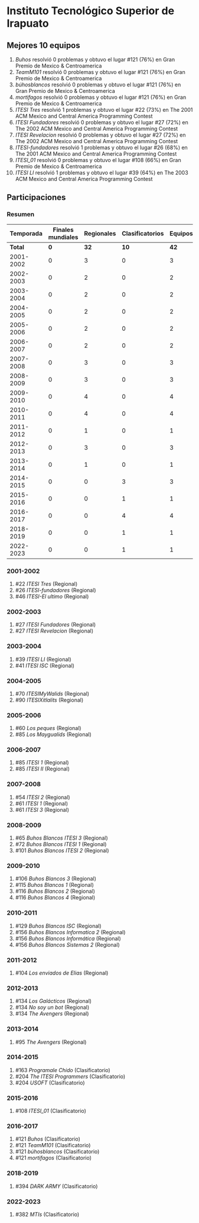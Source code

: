 ---
---

# Instituto Tecnológico Superior de Irapuato

## Mejores 10 equipos

1. _Buhos_ resolvió 0 problemas y obtuvo el lugar #121 (76%) en Gran Premio de Mexico & Centroamerica
1. _TeamM101_ resolvió 0 problemas y obtuvo el lugar #121 (76%) en Gran Premio de Mexico & Centroamerica
1. _búhosblancos_ resolvió 0 problemas y obtuvo el lugar #121 (76%) en Gran Premio de Mexico & Centroamerica
1. _mortifagos_ resolvió 0 problemas y obtuvo el lugar #121 (76%) en Gran Premio de Mexico & Centroamerica
1. _ITESI Tres_ resolvió 1 problemas y obtuvo el lugar #22 (73%) en The 2001 ACM Mexico and Central America Programming Contest
1. _ITESI Fundadores_ resolvió 0 problemas y obtuvo el lugar #27 (72%) en The 2002 ACM Mexico and Central America Programming Contest
1. _ITESI Revelacion_ resolvió 0 problemas y obtuvo el lugar #27 (72%) en The 2002 ACM Mexico and Central America Programming Contest
1. _ITESI-fundadores_ resolvió 1 problemas y obtuvo el lugar #26 (68%) en The 2001 ACM Mexico and Central America Programming Contest
1. _ITESI_01_ resolvió 0 problemas y obtuvo el lugar #108 (66%) en Gran Premio de Mexico & Centroamerica
1. _ITESI LI_ resolvió 1 problemas y obtuvo el lugar #39 (64%) en The 2003 ACM Mexico and Central America Programming Contest

## Participaciones

### Resumen

| Temporada | Finales mundiales | Regionales | Clasificatorios | Equipos |
| --- | --- | --- | --- | --- |
| **Total** | **0** | **32** | **10** | **42** |
| 2001-2002 | 0 | 3 | 0 | 3 |
| 2002-2003 | 0 | 2 | 0 | 2 |
| 2003-2004 | 0 | 2 | 0 | 2 |
| 2004-2005 | 0 | 2 | 0 | 2 |
| 2005-2006 | 0 | 2 | 0 | 2 |
| 2006-2007 | 0 | 2 | 0 | 2 |
| 2007-2008 | 0 | 3 | 0 | 3 |
| 2008-2009 | 0 | 3 | 0 | 3 |
| 2009-2010 | 0 | 4 | 0 | 4 |
| 2010-2011 | 0 | 4 | 0 | 4 |
| 2011-2012 | 0 | 1 | 0 | 1 |
| 2012-2013 | 0 | 3 | 0 | 3 |
| 2013-2014 | 0 | 1 | 0 | 1 |
| 2014-2015 | 0 | 0 | 3 | 3 |
| 2015-2016 | 0 | 0 | 1 | 1 |
| 2016-2017 | 0 | 0 | 4 | 4 |
| 2018-2019 | 0 | 0 | 1 | 1 |
| 2022-2023 | 0 | 0 | 1 | 1 |

### 2001-2002

1. #22 _ITESI Tres_ (Regional)
1. #26 _ITESI-fundadores_ (Regional)
1. #46 _ITESI-El ultimo_ (Regional)

### 2002-2003

1. #27 _ITESI Fundadores_ (Regional)
1. #27 _ITESI Revelacion_ (Regional)

### 2003-2004

1. #39 _ITESI LI_ (Regional)
1. #41 _ITESI ISC_ (Regional)

### 2004-2005

1. #70 _ITESIMyWalids_ (Regional)
1. #90 _ITESIXitlalits_ (Regional)

### 2005-2006

1. #60 _Los peques_ (Regional)
1. #85 _Los Maygualids_ (Regional)

### 2006-2007

1. #85 _ITESI 1_ (Regional)
1. #85 _ITESI II_ (Regional)

### 2007-2008

1. #54 _ITESI 2_ (Regional)
1. #61 _ITESI 1_ (Regional)
1. #61 _ITESI 3_ (Regional)

### 2008-2009

1. #65 _Buhos Blancos ITESI 3_ (Regional)
1. #72 _Buhos Blancos ITESI 1_ (Regional)
1. #101 _Buhos Blancos ITESI 2_ (Regional)

### 2009-2010

1. #106 _Buhos Blancos 3_ (Regional)
1. #115 _Buhos Blancos 1_ (Regional)
1. #116 _Buhos Blancos 2_ (Regional)
1. #116 _Buhos Blancos 4_ (Regional)

### 2010-2011

1. #129 _Buhos Blancos ISC_ (Regional)
1. #156 _Buhos Blancos Informatica 2_ (Regional)
1. #156 _Buhos Blancos Informática_ (Regional)
1. #156 _Buhos Blancos Sistemas 2_ (Regional)

### 2011-2012

1. #104 _Los enviados de Elias_ (Regional)

### 2012-2013

1. #134 _Los Galácticos_ (Regional)
1. #134 _No soy un bot_ (Regional)
1. #134 _The Avengers_ (Regional)

### 2013-2014

1. #95 _The Avengers_ (Regional)

### 2014-2015

1. #163 _Programale Chido_ (Clasificatorio)
1. #204 _The ITESI Programmers_ (Clasificatorio)
1. #204 _USOFT_ (Clasificatorio)

### 2015-2016

1. #108 _ITESI_01_ (Clasificatorio)

### 2016-2017

1. #121 _Buhos_ (Clasificatorio)
1. #121 _TeamM101_ (Clasificatorio)
1. #121 _búhosblancos_ (Clasificatorio)
1. #121 _mortifagos_ (Clasificatorio)

### 2018-2019

1. #394 _DARK ARMY_ (Clasificatorio)

### 2022-2023

1. #382 _MTIs_ (Clasificatorio)



